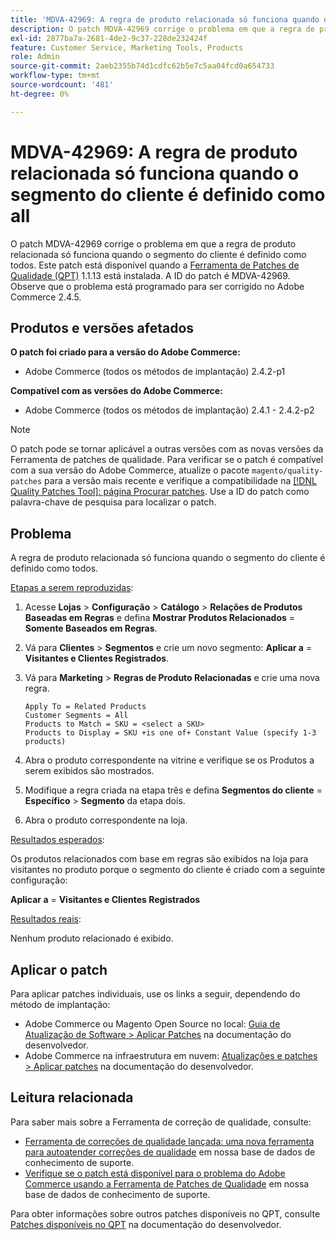 ```yaml
---
title: 'MDVA-42969: A regra de produto relacionada só funciona quando o segmento do cliente é definido como all'
description: O patch MDVA-42969 corrige o problema em que a regra de produto relacionada só funciona quando o segmento do cliente é definido como todos. Este patch está disponível quando a [Ferramenta de correções de qualidade (QPT)](/help/announcements/adobe-commerce-announcements/magento-quality-patches-released-new-tool-to-self-serve-quality-patches.md) 1.1.13 está instalada. A ID do patch é MDVA-42969. Observe que o problema está programado para ser corrigido no Adobe Commerce 2.4.5.
exl-id: 2877ba7a-2681-4de2-9c37-228de232424f
feature: Customer Service, Marketing Tools, Products
role: Admin
source-git-commit: 2aeb2355b74d1cdfc62b5e7c5aa04fcd0a654733
workflow-type: tm+mt
source-wordcount: '481'
ht-degree: 0%

---
```


# MDVA-42969: A regra de produto relacionada só funciona quando o segmento do cliente é definido como all

O patch MDVA-42969 corrige o problema em que a regra de produto relacionada só funciona quando o segmento do cliente é definido como todos. Este patch está disponível quando a [Ferramenta de Patches de Qualidade (QPT)](/help/announcements/adobe-commerce-announcements/magento-quality-patches-released-new-tool-to-self-serve-quality-patches.md) 1.1.13 está instalada. A ID do patch é MDVA-42969. Observe que o problema está programado para ser corrigido no Adobe Commerce 2.4.5.

## Produtos e versões afetados

**O patch foi criado para a versão do Adobe Commerce:**

* Adobe Commerce (todos os métodos de implantação) 2.4.2-p1

**Compatível com as versões do Adobe Commerce:**

* Adobe Commerce (todos os métodos de implantação) 2.4.1 - 2.4.2-p2

>[!NOTE]
>
>O patch pode se tornar aplicável a outras versões com as novas versões da Ferramenta de patches de qualidade. Para verificar se o patch é compatível com a sua versão do Adobe Commerce, atualize o pacote `magento/quality-patches` para a versão mais recente e verifique a compatibilidade na [[!DNL Quality Patches Tool]: página Procurar patches](https://experienceleague.adobe.com/tools/commerce-quality-patches/index.html?lang=pt-BR). Use a ID do patch como palavra-chave de pesquisa para localizar o patch.

## Problema

A regra de produto relacionada só funciona quando o segmento do cliente é definido como todos.

<u>Etapas a serem reproduzidas</u>:

1. Acesse **Lojas** > **Configuração** > **Catálogo** > **Relações de Produtos Baseadas em Regras** e defina **Mostrar Produtos Relacionados** = **Somente Baseados em Regras**.
1. Vá para **Clientes** > **Segmentos** e crie um novo segmento: **Aplicar a** = **Visitantes e Clientes Registrados**.
1. Vá para **Marketing** > **Regras de Produto Relacionadas** e crie uma nova regra.

   ```code block
   Apply To = Related Products
   Customer Segments = All
   Products to Match = SKU = <select a SKU>
   Products to Display = SKU +is one of+ Constant Value (specify 1-3 products)
   ```

1. Abra o produto correspondente na vitrine e verifique se os Produtos a serem exibidos são mostrados.
1. Modifique a regra criada na etapa três e defina **Segmentos do cliente** = **Específico** > **Segmento** da etapa dois.
1. Abra o produto correspondente na loja.

<u>Resultados esperados</u>:

Os produtos relacionados com base em regras são exibidos na loja para visitantes no produto porque o segmento do cliente é criado com a seguinte configuração:

**Aplicar a** = **Visitantes e Clientes Registrados**

<u>Resultados reais</u>:

Nenhum produto relacionado é exibido.

## Aplicar o patch

Para aplicar patches individuais, use os links a seguir, dependendo do método de implantação:

* Adobe Commerce ou Magento Open Source no local: [Guia de Atualização de Software > Aplicar Patches](https://experienceleague.adobe.com/pt-br/docs/commerce-operations/tools/quality-patches-tool/usage) na documentação do desenvolvedor.
* Adobe Commerce na infraestrutura em nuvem: [Atualizações e patches > Aplicar patches](https://experienceleague.adobe.com/pt-br/docs/commerce-cloud-service/user-guide/develop/upgrade/apply-patches) na documentação do desenvolvedor.

## Leitura relacionada

Para saber mais sobre a Ferramenta de correção de qualidade, consulte:

* [Ferramenta de correções de qualidade lançada: uma nova ferramenta para autoatender correções de qualidade](/help/announcements/adobe-commerce-announcements/magento-quality-patches-released-new-tool-to-self-serve-quality-patches.md) em nossa base de dados de conhecimento de suporte.
* [Verifique se o patch está disponível para o problema do Adobe Commerce usando a Ferramenta de Patches de Qualidade](/help/support-tools/patches-available-in-qpt-tool/check-patch-for-magento-issue-with-magento-quality-patches.md) em nossa base de dados de conhecimento de suporte.

Para obter informações sobre outros patches disponíveis no QPT, consulte [Patches disponíveis no QPT](https://experienceleague.adobe.com/tools/commerce-quality-patches/index.html?lang=pt-BR) na documentação do desenvolvedor.
